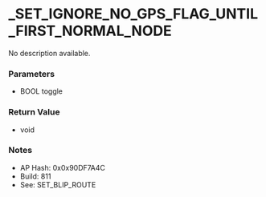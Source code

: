 # _SET_IGNORE_NO_GPS_FLAG_UNTIL_FIRST_NORMAL_NODE

No description available.

### Parameters
* BOOL toggle

### Return Value
* void

### Notes
* AP Hash: 0x0x90DF7A4C
* Build: 811
* See: SET_BLIP_ROUTE

